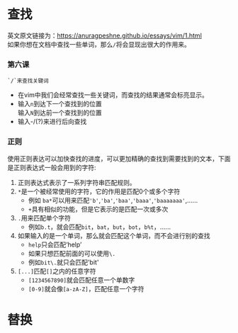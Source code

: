 # 查找
英文原文链接为：https://anuragpeshne.github.io/essays/vim/1.html<br>
如果你想在文档中查找一些单词，那么`/`将会显现出很大的作用来。<br>

### 第六课
```
`/`来查找关键词
```
* 在vim中我们会经常查找一些关键词，而查找的结果通常会标亮显示。
* 输入`n`到达下一个查找到的位置<br>
  输入`N`到达前一个查找到的位置
* 输入<shift>-/(?)来进行后向查找

### 正则
使用正则表达可以加快查找的进度，可以更加精确的查找到需要找到的文本，下面是正则表达式一般会用到的字符:<br>
1. 正则表达式表示了一系列字符串匹配规则。<br>
2. `*`是一个被经常使用的字符，它的作用是匹配0个或多个字符
    * 例如 `ba*`可以用来匹配`'b'`,`'ba'`,`'baa'`,`'baaa'`,`'baaaaaaa'`,......
    * `+`具有相似的功能，但是它表示的是匹配一次或多次
3. `.`用来匹配单个字符
    * 例如`b.t`，就会匹配`bit`，`bat`，`but`，`bot`，`b%t`，......
4. 如果输入的是一个单词，那么就会匹配这个单词，而不会进行别的查找
    * `help`只会匹配‘help’
    * 如果只想匹配前面的可以使用`\.`
    * 例如`bit\.`就只会匹配'bit'
5. `[...]`匹配`[]`之内的任意字符
    * `[1234567890]`就会匹配任意一个单数字
    * `[0-9]`就会像`[a-zA-Z]`，匹配任意一个字符
    
# 替换
